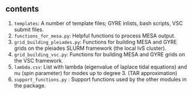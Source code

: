 ## contents

1. `templates`: A number of template files; GYRE inlists, bash scripts, VSC submit files.
2. `functions_for_mesa.py`: Helpful functions to process MESA output.
3. `grid_building_pleiades.py`: Functions for building MESA and GYRE grids on the pleiades SLURM framework (the local IvS cluster).
4. `grid_building_vsc.py`: Functions for building MESA and GYRE grids on the VSC framework.
6. `lambda.csv`: List with lambda (eigenvalue of laplace tidal equations) and nu (spin parameter) for modes up to degree 3. (TAR approximation)
5. `support_functions.py` : Support functions used by the other modules in the package.
